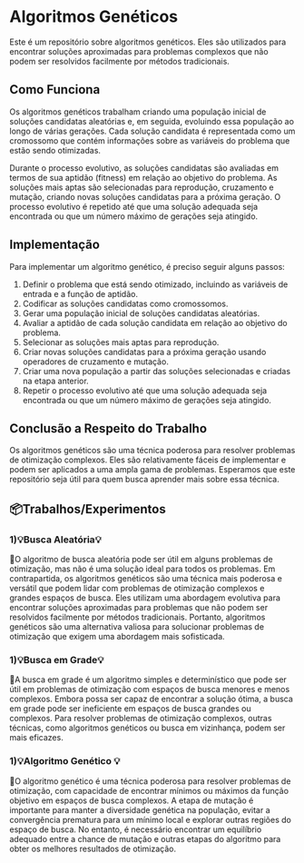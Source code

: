 
</head>
<body>
	<h1>Algoritmos Genéticos</h1>
  <p>Este é um repositório sobre algoritmos genéticos. Eles são utilizados para encontrar soluções aproximadas para problemas complexos que não podem ser resolvidos facilmente por métodos tradicionais.</p>

<h2>Como Funciona</h2>

<p>Os algoritmos genéticos trabalham criando uma população inicial de soluções candidatas aleatórias e, em seguida, evoluindo essa população ao longo de várias gerações. Cada solução candidata é representada como um cromossomo que contém informações sobre as variáveis do problema que estão sendo otimizadas.</p>

<p>Durante o processo evolutivo, as soluções candidatas são avaliadas em termos de sua aptidão (fitness) em relação ao objetivo do problema. As soluções mais aptas são selecionadas para reprodução, cruzamento e mutação, criando novas soluções candidatas para a próxima geração. O processo evolutivo é repetido até que uma solução adequada seja encontrada ou que um número máximo de gerações seja atingido.</p>

<h2>Implementação</h2>

<p>Para implementar um algoritmo genético, é preciso seguir alguns passos:</p>

<ol>
	<li>Definir o problema que está sendo otimizado, incluindo as variáveis de entrada e a função de aptidão.</li>
	<li>Codificar as soluções candidatas como cromossomos.</li>
	<li>Gerar uma população inicial de soluções candidatas aleatórias.</li>
	<li>Avaliar a aptidão de cada solução candidata em relação ao objetivo do problema.</li>
	<li>Selecionar as soluções mais aptas para reprodução.</li>
	<li>Criar novas soluções candidatas para a próxima geração usando operadores de cruzamento e mutação.</li>
	<li>Criar uma nova população a partir das soluções selecionadas e criadas na etapa anterior.</li>
	<li>Repetir o processo evolutivo até que uma solução adequada seja encontrada ou que um número máximo de gerações seja atingido.</li>
</ol>

<h2>Conclusão a Respeito do Trabalho</h2>

<p>Os algoritmos genéticos são uma técnica poderosa para resolver problemas de otimização complexos. Eles são relativamente fáceis de implementar e podem ser aplicados a uma ampla gama de problemas. Esperamos que este repositório seja útil para quem busca aprender mais sobre essa técnica.</p>

<h2>📦Trabalhos/Experimentos</h2>

  
  <h3> 1)💡Busca Aleatória💡</h3>
  
<p>📝O algoritmo de busca aleatória pode ser útil em alguns problemas de otimização, mas não é uma solução ideal para todos os problemas. Em contrapartida, os algoritmos genéticos são uma técnica mais poderosa e versátil que podem lidar com problemas de otimização complexos e grandes espaços de busca. Eles utilizam uma abordagem evolutiva para encontrar soluções aproximadas para problemas que não podem ser resolvidos facilmente por métodos tradicionais. Portanto, algoritmos genéticos são uma alternativa valiosa para solucionar problemas de otimização que exigem uma abordagem mais sofisticada.

<h3> 1)💡Busca em Grade💡</h3>
  
<p>📝A busca em grade é um algoritmo simples e determinístico que pode ser útil em problemas de otimização com espaços de busca menores e menos complexos. Embora possa ser capaz de encontrar a solução ótima, a busca em grade pode ser ineficiente em espaços de busca grandes ou complexos. Para resolver problemas de otimização complexos, outras técnicas, como algoritmos genéticos ou busca em vizinhança, podem ser mais eficazes.  

<h3> 1)💡Algoritmo Genético 💡</h3>  
  
<p>📝O algoritmo genético é uma técnica poderosa para resolver problemas de otimização, com capacidade de encontrar mínimos ou máximos da função objetivo em espaços de busca complexos. A etapa de mutação é importante para manter a diversidade genética na população, evitar a convergência prematura para um mínimo local e explorar outras regiões do espaço de busca. No entanto, é necessário encontrar um equilíbrio adequado entre a chance de mutação e outras etapas do algoritmo para obter os melhores resultados de otimização.

</body>
</html>

